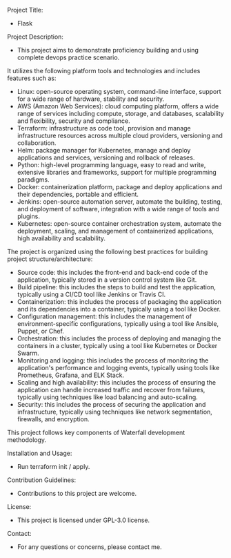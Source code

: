 Project Title: 
- Flask

Project Description:
- This project aims to demonstrate proficiency building and using complete devops practice scenario. 

It utilizes the following platform tools and technologies and includes features such as:
- Linux: open-source operating system, command-line interface, support for a wide range of hardware, stability and security.
- AWS (Amazon Web Services): cloud computing platform, offers a wide range of services including compute, storage, and databases, scalability and flexibility, security and compliance.
- Terraform: infrastructure as code tool, provision and manage infrastructure resources across multiple cloud providers, versioning and collaboration.
- Helm: package manager for Kubernetes, manage and deploy applications and services, versioning and rollback of releases.
- Python: high-level programming language, easy to read and write, extensive libraries and frameworks, support for multiple programming paradigms.
- Docker: containerization platform, package and deploy applications and their dependencies, portable and efficient.
- Jenkins: open-source automation server, automate the building, testing, and deployment of software, integration with a wide range of tools and plugins.
- Kubernetes: open-source container orchestration system, automate the deployment, scaling, and management of containerized applications, high availability and scalability.

The project is organized using the following best practices for building project structure/architecture: 
- Source code: this includes the front-end and back-end code of the application, typically stored in a version control system like Git.
- Build pipeline: this includes the steps to build and test the application, typically using a CI/CD tool like Jenkins or Travis CI.
- Containerization: this includes the process of packaging the application and its dependencies into a container, typically using a tool like Docker.
- Configuration management: this includes the management of environment-specific configurations, typically using a tool like Ansible, Puppet, or Chef.
- Orchestration: this includes the process of deploying and managing the containers in a cluster, typically using a tool like Kubernetes or Docker Swarm.
- Monitoring and logging: this includes the process of monitoring the application's performance and logging events, typically using tools like Prometheus, Grafana, and ELK Stack.
- Scaling and high availability: this includes the process of ensuring the application can handle increased traffic and recover from failures, typically using techniques like load balancing and auto-scaling.
- Security: this includes the process of securing the application and infrastructure, typically using techniques like network segmentation, firewalls, and encryption.

This project follows key components of Waterfall development methodology.

Installation and Usage:
- Run terraform init / apply.

Contribution Guidelines:
- Contributions to this project are welcome.

License:
- This project is licensed under GPL-3.0 license.

Contact:
- For any questions or concerns, please contact me.
